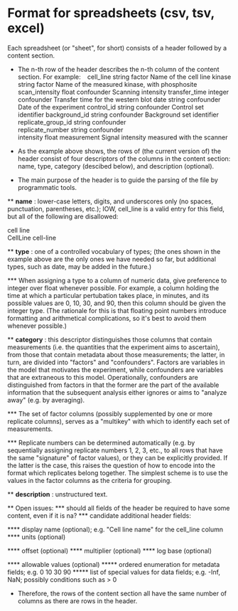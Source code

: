 Format for spreadsheets (csv, tsv, excel)
=========================================

Each spreadsheet (or "sheet", for short) consists of a header followed
by a content section.

* The n-th row of the header describes the n-th column of the content
  section.  For example:
` `
    cell_line           string   factor        Name of the cell line
    kinase              string   factor        Name of the measured kinase, with phosphosite
    scan_intensity      float    confounder    Scanning intensity
    transfer_time       integer  confounder    Transfer time for the western blot
    date                string   confounder    Date of the experiment
    control_id          string   confounder    Control set identifier
    background_id       string   confounder    Background set identifier
    replicate_group_id  string   confounder    
    replicate_number    string   confounder    
    intensity           float    measurement   Signal intensity measured with the scanner

* As the example above shows, the rows of (the current version of) the
  header consist of four descriptors of the columns in the content
  section: name, type, category (descibed below), and description
  (optional).

* The main purpose of the header is to guide the parsing of the file
  by programmatic tools.

** __name__ : lower-case letters, digits, and underscores only (no
   spaces, punctuation, parentheses, etc.); IOW, cell_line is a valid
   entry for this field, but all of the following are disallowed:

   cell line  
   CellLine
   cell-line

** __type__ : one of a controlled vocabulary of types; (the ones shown
   in the example above are the only ones we have needed so far, but
   additional types, such as date, may be added in the future.)

*** When assigning a type to a column of numeric data, give preference
    to integer over float whenever possible.  For example, a column
    holding the time at which a particular pertubation takes place, in
    minutes, and its possible values are 0, 10, 30, and 90, then this
    column should be given the integer type.  (The rationale for this
    is that floating point numbers introduce formatting and
    arithmetical complications, so it's best to avoid them whenever
    possible.)

** __category__ : this descriptor distinguishes those columns that
   contain measurements (i.e. the quantities that the experiment aims
   to ascertain), from those that contain metadata about those
   measurements; the latter, in turn, are divided into "factors" and
   "confounders".  Factors are variables in the model that motivates
   the experiment, while confounders are variables that are extraneous
   to this model.  Operationally, confounders are distinguished from
   factors in that the former are the part of the available
   information that the subsequent analysis either ignores or aims to
   "analyze away" (e.g. by averaging).

*** The set of factor columns (possibly supplemented by one or more
    replicate columns), serves as a "multikey" with which to identify
    each set of measurements.

*** Replicate numbers can be determined automatically (e.g. by
    sequentially assigning replicate numbers 1, 2, 3, etc., to all
    rows that have the same "signature" of factor values), or they can
    be explicitly provided.  If the latter is the case, this raises
    the question of how to encode into the format which replicates
    belong together.  The simplest scheme is to use the values in the
    factor columns as the criteria for grouping.


** __description__ : unstructured text.


** Open issues:
*** should all fields of the header be required to have some content,
    even if it is na?
*** candidate additional header fields:

**** display name (optional); e.g. "Cell line name" for the cell_line column
**** units (optional)

**** offset (optional)
**** multiplier (optional)
**** log base (optional)

**** allowable values (optional)
***** ordered enumeration for metadata fields; e.g. 0 10 30 90
***** list of special values for data fields; e.g. -Inf, NaN; possibly
      conditions such as > 0


* Therefore, the rows of the content section all have the same number of
  columns as there are rows in the header.
